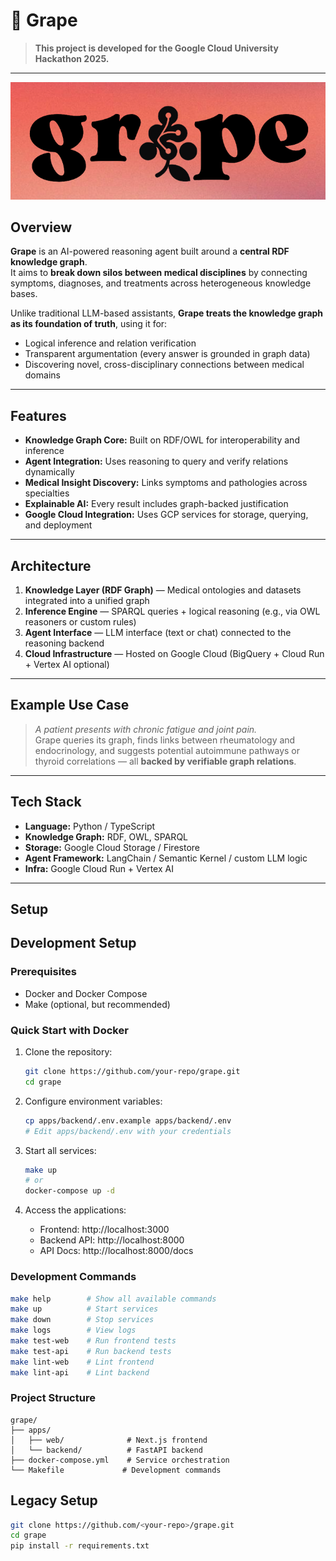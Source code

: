 # 🍇 Grape

> **This project is developed for the Google Cloud University Hackathon 2025.**

---

![alt text](docs/grape_cover.png)
## Overview

**Grape** is an AI-powered reasoning agent built around a **central RDF knowledge graph**.  
It aims to **break down silos between medical disciplines** by connecting symptoms, diagnoses, and treatments across heterogeneous knowledge bases.  

Unlike traditional LLM-based assistants, **Grape treats the knowledge graph as its foundation of truth**, using it for:
- Logical inference and relation verification  
- Transparent argumentation (every answer is grounded in graph data)  
- Discovering novel, cross-disciplinary connections between medical domains  

---

## Features

-  **Knowledge Graph Core:** Built on RDF/OWL for interoperability and inference  
-  **Agent Integration:** Uses reasoning to query and verify relations dynamically  
-  **Medical Insight Discovery:** Links symptoms and pathologies across specialties  
-  **Explainable AI:** Every result includes graph-backed justification  
-  **Google Cloud Integration:** Uses GCP services for storage, querying, and deployment  

---

##  Architecture

1. **Knowledge Layer (RDF Graph)** — Medical ontologies and datasets integrated into a unified graph  
2. **Inference Engine** — SPARQL queries + logical reasoning (e.g., via OWL reasoners or custom rules)  
3. **Agent Interface** — LLM interface (text or chat) connected to the reasoning backend  
4. **Cloud Infrastructure** — Hosted on Google Cloud (BigQuery + Cloud Run + Vertex AI optional)  

---

##  Example Use Case

> *A patient presents with chronic fatigue and joint pain.*  
> Grape queries its graph, finds links between rheumatology and endocrinology, and suggests potential autoimmune pathways or thyroid correlations — all **backed by verifiable graph relations**.

---

##  Tech Stack

- **Language:** Python / TypeScript  
- **Knowledge Graph:** RDF, OWL, SPARQL  
- **Storage:** Google Cloud Storage / Firestore  
- **Agent Framework:** LangChain / Semantic Kernel / custom LLM logic  
- **Infra:** Google Cloud Run + Vertex AI  

---

##  Setup

## Development Setup

### Prerequisites

- Docker and Docker Compose
- Make (optional, but recommended)

### Quick Start with Docker

1. Clone the repository:
   ```bash
   git clone https://github.com/your-repo/grape.git
   cd grape
   ```

2. Configure environment variables:
   ```bash
   cp apps/backend/.env.example apps/backend/.env
   # Edit apps/backend/.env with your credentials
   ```

3. Start all services:
   ```bash
   make up
   # or
   docker-compose up -d
   ```

4. Access the applications:
   - Frontend: http://localhost:3000
   - Backend API: http://localhost:8000
   - API Docs: http://localhost:8000/docs

### Development Commands

```bash
make help        # Show all available commands
make up          # Start services
make down        # Stop services
make logs        # View logs
make test-web    # Run frontend tests
make test-api    # Run backend tests
make lint-web    # Lint frontend
make lint-api    # Lint backend
```

### Project Structure

```
grape/
├── apps/
│   ├── web/              # Next.js frontend
│   └── backend/          # FastAPI backend
├── docker-compose.yml    # Service orchestration
└── Makefile             # Development commands
```

## Legacy Setup

```bash
git clone https://github.com/<your-repo>/grape.git
cd grape
pip install -r requirements.txt
